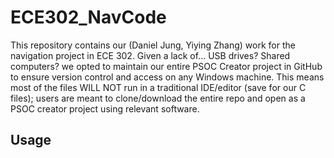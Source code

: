 ﻿# ECE302_NavCode
This repository contains our (Daniel Jung, Yiying Zhang) work for the navigation project in ECE 302. Given a lack of... USB drives? Shared computers? we opted to maintain our entire PSOC Creator project in GitHub to ensure version control and access on any Windows machine. This means most of the files WILL NOT run in a traditional IDE/editor (save for our C files); users are meant to clone/download the entire repo and open as a PSOC creator project using relevant software.
## Usage
